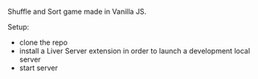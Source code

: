 Shuffle and Sort game made in Vanilla JS.

Setup:

- clone the repo
- install a Liver Server extension in order to launch a development local server
- start server
